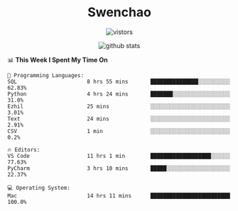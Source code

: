 <h1 align="center">Swenchao</h3>

<p align="center">
  <img src="https://visitor-badge.glitch.me/badge?page_id=Swenchao" alt="vistors" />
</p>

<p align="center">
  <img src="https://github-readme-stats.vercel.app/api?username=Swenchao&count_private=true&show_icons=true&theme=vue-dark&hide_title=true" alt="github stats" />
</p>

<!--START_SECTION:waka-->
📊 **This Week I Spent My Time On** 

```text
💬 Programming Languages: 
SQL                      8 hrs 55 mins       ███████████████░░░░░░░░░░   62.83% 
Python                   4 hrs 24 mins       ███████░░░░░░░░░░░░░░░░░░   31.0% 
Ezhil                    25 mins             ░░░░░░░░░░░░░░░░░░░░░░░░░   3.01% 
Text                     24 mins             ░░░░░░░░░░░░░░░░░░░░░░░░░   2.91% 
CSV                      1 min               ░░░░░░░░░░░░░░░░░░░░░░░░░   0.2%

🔥 Editors: 
VS Code                  11 hrs 1 min        ███████████████████░░░░░░   77.63% 
PyCharm                  3 hrs 10 mins       █████░░░░░░░░░░░░░░░░░░░░   22.37%

💻 Operating System: 
Mac                      14 hrs 11 mins      █████████████████████████   100.0%

```


<!--END_SECTION:waka-->
